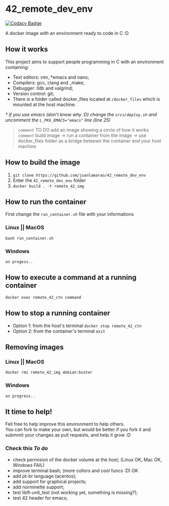 # 42_remote_dev_env

[![Codacy Badge](https://api.codacy.com/project/badge/Grade/2c0045ab9e584b76b4cfdd8d69fcc041)](https://app.codacy.com/manual/juanlamarao/42_remote_dev_ambient?utm_source=github.com&utm_medium=referral&utm_content=juanlamarao/42_remote_dev_ambient&utm_campaign=Badge_Grade_Dashboard)

A docker image with an environment ready to code in C :D

## How it works
This project aims to support people programming in C with an environment containing:
* Text editors: vim, \*emacs and nano;
* Compilers: gcc, clang and _make;
* Debugger: lldb and valgrind;
* Version control: git;  
* There is a folder called docker_files located at `/docker_files` which is mounted at the host machine.

 _\* if you use emacs (don't know why :D) change the `srcs/deploy.sh` and uncomment the `L_PKG_EMACS="emacs"` line (line 25)_

> `comment` TO DO add an image showing a circle of how it works  
> `comment` build image -> run a container from the image -> use docker_files folder as a bridge beteewn the container and your host machine

## How to build the image
1. `git clone https://github.com/juanlamarao/42_remote_dev_env`
2. Enter the `42_remote_dev_env` folder
3. `docker build . -t remote_42_img`

## How to run the container
First change the `run_container.sh` file with your informations
### Linux || MacOS
`bash run_container.sh`
### Windows
`on progess..`

## How to execute a command at a running container
`docker exec remote_42_ctn command`

## How to stop a running container
* Option 1: from the host's terminal
`docker stop remote_42_ctn`
* Option 2: from the container's terminal
`exit`

## Removing images
### Linux || MacOS
`docker rmi remote_42_img debian:buster`
### Windows
`on progress..`

## It time to help!
Fell free to help improve this environment to help others.  
You can fork to make your own, but would be better if you fork it and
submmit your changes as pull requests, and help it grow :D

### Check this _To do_
* check permision of the docker volume at the host; (Linux OK, Mac OK, Windows FAIL)
* improve terminal bash; (more collors and cool funcs :D) OK
* add pt-br language (acentos);
* add support for graphical projects;
* add norminette support;
* test libft-unit_test (not working yet, something is missing?);
* test 42 header for emacs;
